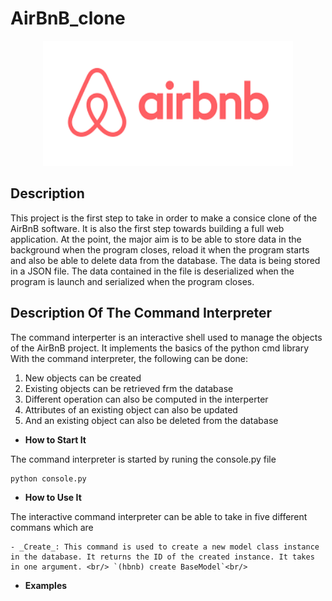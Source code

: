 # AirBnB_clone
<p align="center">
<img width="400" height="200" alt="AirBnB_clone Image" src="https://github.com/Ddilibe/AirBnB_clone/blob/ad07e6d9a59ceeec98f22e01c379c48200243bf6/download%20(1).png">
</p>

## Description
This project is the first step to take in order to make a consice clone of the AirBnB software. 
It is also the first step towards building a full web application. 
At the point, the major aim is to be able to store data in the background when the program closes, reload it when the program starts and also be able to delete data from the database.
The data is being stored in a JSON file. 
The data contained in the file is deserialized when the program is launch and serialized when the program closes.

## Description Of The Command Interpreter
The command interperter is an interactive shell used to manage the objects of the AirBnB project. It implements the basics of the python cmd library
With the command interpreter, the following can be done:<br/>
1. New objects can be created
2. Existing objects can be retrieved frm the database
3. Different operation can also be computed in the interperter
4. Attributes of an existing object can also be updated
5. And an existing object can also be deleted from the database

- **How to Start It**

The command interpreter is started by runing the console.py file

	python console.py


- **How to Use It**

The interactive command interpreter can be able to take in five different commans which are

	- _Create_: This command is used to create a new model class instance in the database. It returns the ID of the created instance. It takes in one argument. <br/> `(hbnb) create BaseModel`<br/>


- **Examples**
